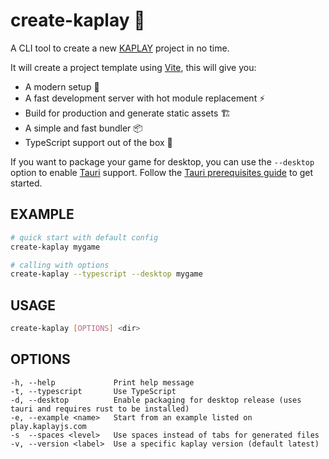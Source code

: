 # create-kaplay 🦖

A CLI tool to create a new [KAPLAY](https://kaplayjs.com) project in no time.

It will create a project template using [Vite](https://vitejs.dev), this will
give you:

- A modern setup 🚀
- A fast development server with hot module replacement ⚡
- Build for production and generate static assets 🏗️
- A simple and fast bundler 📦
- TypeScript support out of the box 🦄

If you want to package your game for desktop, you can use the `--desktop` option
to enable [Tauri](https://tauri.app) support. Follow the
[Tauri prerequisites guide](https://tauri.app/v1/guides/getting-started/prerequisites)
to get started.

## EXAMPLE

```sh
# quick start with default config
create-kaplay mygame

# calling with options
create-kaplay --typescript --desktop mygame
```

## USAGE

```sh
create-kaplay [OPTIONS] <dir>
```

## OPTIONS

```
-h, --help             Print help message
-t, --typescript       Use TypeScript
-d, --desktop          Enable packaging for desktop release (uses tauri and requires rust to be installed)
-e, --example <name>   Start from an example listed on play.kaplayjs.com
-s  --spaces <level>   Use spaces instead of tabs for generated files
-v, --version <label>  Use a specific kaplay version (default latest)
```
